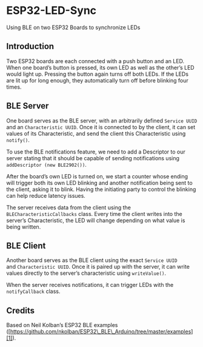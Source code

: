 # ESP32-LED-Sync
 Using BLE on two ESP32 Boards to synchronize LEDs

## Introduction
Two ESP32 boards are each connected with a push button and an LED. When one board’s button is pressed, its own LED as well as the other’s LED would light up. Pressing the button again turns off both LEDs. If the LEDs are lit up for long enough, they automatically turn off before blinking four times.

## BLE Server
One board serves as the BLE server, with an arbitrarily defined `Service UUID` and an `Characteristic UUID`. Once it is connected to by the client, it can set values of its Characteristic, and send the client this Characteristic using `notify()`.

To use the BLE notifications feature, we need to add a Descriptor to our server stating that it should be capable of sending notifications using `addDescriptor (new BLE2902())`.

After the board’s own LED is turned on, we start a counter whose ending will trigger both its own LED blinking and another notification being sent to the client, asking it to blink. Having the initiating party to control the blinking can help reduce latency issues.

The server receives data from the client using the `BLECharacteristicCallbacks` class. Every time the client writes into the server’s Characteristic, the LED will change depending on what value is being written.

## BLE Client
Another board serves as the BLE client using the exact `Service UUID	` and `Characteristic UUID`. Once it is paired up with the server, it can write values directly to the server’s characteristic using `writeValue()`.

When the server receives notifications, it can trigger LEDs with the `notifyCallback` class.

## Credits
Based on Neil Kolban’s ESP32 BLE examples ([https://github.com/nkolban/ESP32\_BLE\_Arduino/tree/master/examples][1]).

[1]:	https://github.com/nkolban/ESP32_BLE_Arduino/tree/master/examples